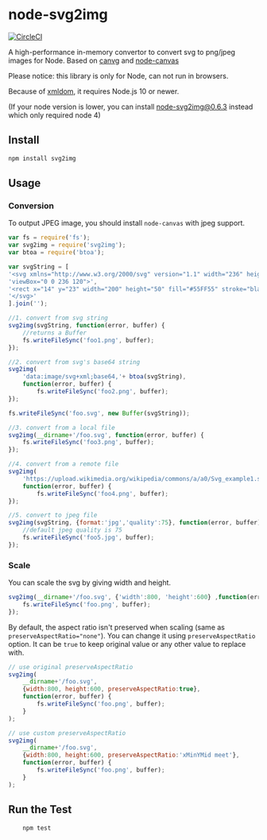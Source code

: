 # node-svg2img

[![CircleCI](https://circleci.com/gh/fuzhenn/node-svg2img.svg?style=svg)](https://circleci.com/gh/fuzhenn/node-svg2img)

A high-performance in-memory convertor to convert svg to png/jpeg images for Node.
Based on [canvg](https://github.com/gabelerner/canvg) and [node-canvas](https://github.com/Automattic/node-canvas)

Please notice: this library is only for Node, can not run in browsers.

Because of [xmldom](https://github.com/jindw/xmldom), it requires Node.js 10 or newer.

(If your node version is lower, you can install node-svg2img@0.6.3 instead which only required node 4)

## Install

```bash
npm install svg2img
```

## Usage
### Conversion

To output JPEG image, you should install `node-canvas` with jpeg support.

```javascript
var fs = require('fs');
var svg2img = require('svg2img');
var btoa = require('btoa');

var svgString = [
'<svg xmlns="http://www.w3.org/2000/svg" version="1.1" width="236" height="120" ',
'viewBox="0 0 236 120">',
'<rect x="14" y="23" width="200" height="50" fill="#55FF55" stroke="black" stroke-width="1" />',
'</svg>'
].join('');

//1. convert from svg string
svg2img(svgString, function(error, buffer) {
    //returns a Buffer
    fs.writeFileSync('foo1.png', buffer);
});

//2. convert from svg's base64 string
svg2img(
    'data:image/svg+xml;base64,'+ btoa(svgString),
    function(error, buffer) {
        fs.writeFileSync('foo2.png', buffer);
});

fs.writeFileSync('foo.svg', new Buffer(svgString));

//3. convert from a local file
svg2img(__dirname+'/foo.svg', function(error, buffer) {
    fs.writeFileSync('foo3.png', buffer);
});

//4. convert from a remote file
svg2img(
    'https://upload.wikimedia.org/wikipedia/commons/a/a0/Svg_example1.svg',
    function(error, buffer) {
        fs.writeFileSync('foo4.png', buffer);
});

//5. convert to jpeg file
svg2img(svgString, {format:'jpg','quality':75}, function(error, buffer) {
    //default jpeg quality is 75
    fs.writeFileSync('foo5.jpg', buffer);
});
```

### Scale
You can scale the svg by giving width and height.
```javascript
svg2img(__dirname+'/foo.svg', {'width':800, 'height':600} ,function(error, buffer) {
    fs.writeFileSync('foo.png', buffer);
});
```

By default, the aspect ratio isn't preserved when scaling (same as `preserveAspectRatio="none"`). You can change it using `preserveAspectRatio` option. It can be `true` to keep original value or any other value to replace with.
```javascript
// use original preserveAspectRatio
svg2img(
    __dirname+'/foo.svg',
    {width:800, height:600, preserveAspectRatio:true},
    function(error, buffer) {
        fs.writeFileSync('foo.png', buffer);
    }
);

// use custom preserveAspectRatio
svg2img(
    __dirname+'/foo.svg',
    {width:800, height:600, preserveAspectRatio:'xMinYMid meet'},
    function(error, buffer) {
        fs.writeFileSync('foo.png', buffer);
    }
);
```

## Run the Test
```bash
    npm test
```
